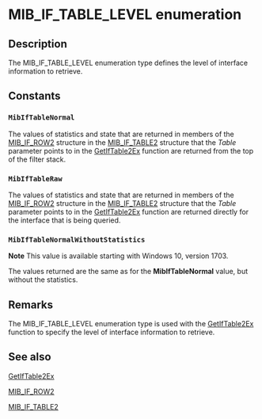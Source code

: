 # MIB_IF_TABLE_LEVEL enumeration

## Description

The MIB_IF_TABLE_LEVEL enumeration type defines the level of interface information to
retrieve.

## Constants

### `MibIfTableNormal`

The values of statistics and state that are returned in members of the
[MIB_IF_ROW2](https://learn.microsoft.com/previous-versions/windows/hardware/drivers/ff559214(v=vs.85)) structure in the
[MIB_IF_TABLE2](https://learn.microsoft.com/previous-versions/windows/hardware/drivers/ff559224(v=vs.85)) structure that the
*Table* parameter points to in the
[GetIfTable2Ex](https://learn.microsoft.com/previous-versions/windows/hardware/drivers/ff552528(v=vs.85)) function are returned from
the top of the filter stack.

### `MibIfTableRaw`

The values of statistics and state that are returned in members of the
[MIB_IF_ROW2](https://learn.microsoft.com/previous-versions/windows/hardware/drivers/ff559214(v=vs.85)) structure in the
[MIB_IF_TABLE2](https://learn.microsoft.com/previous-versions/windows/hardware/drivers/ff559224(v=vs.85)) structure that the
*Table* parameter points to in the
[GetIfTable2Ex](https://learn.microsoft.com/previous-versions/windows/hardware/drivers/ff552528(v=vs.85)) function are returned
directly for the interface that is being queried.

### `MibIfTableNormalWithoutStatistics`

**Note** This value is available starting with Windows 10, version 1703.

The values returned are the same as for the **MibIfTableNormal**  value, but without the statistics.

## Remarks

The MIB_IF_TABLE_LEVEL enumeration type is used with the
[GetIfTable2Ex](https://learn.microsoft.com/previous-versions/windows/hardware/drivers/ff552528(v=vs.85)) function to specify the level
of interface information to retrieve.

## See also

[GetIfTable2Ex](https://learn.microsoft.com/previous-versions/windows/hardware/drivers/ff552528(v=vs.85))

[MIB_IF_ROW2](https://learn.microsoft.com/previous-versions/windows/hardware/drivers/ff559214(v=vs.85))

[MIB_IF_TABLE2](https://learn.microsoft.com/previous-versions/windows/hardware/drivers/ff559224(v=vs.85))
